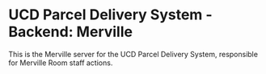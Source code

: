# UCD Parcel Delivery System - Backend: Merville

This is the Merville server for the UCD Parcel Delivery System, responsible for Merville Room staff actions.
